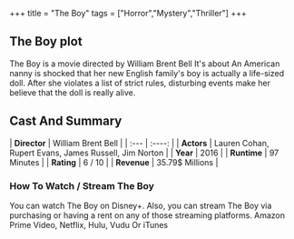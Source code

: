 +++
title = "The Boy"
tags = ["Horror","Mystery","Thriller"]
+++
## The Boy plot
The Boy is a movie directed by William Brent Bell It's about An American nanny is shocked that her new English family's boy is actually a life-sized doll. After she violates a list of strict rules, disturbing events make her believe that the doll is really alive.
## Cast And Summary
| **Director**      | William Brent Bell |
    | :---        |    :----:   |
    |  **Actors** | Lauren Cohan, Rupert Evans, James Russell, Jim Norton |
    | **Year**   | 2016    |
    |  **Runtime** | 97 Minutes |
    |  **Rating** | 6 / 10 | 
    |  **Revenue** | 35.79$ Millions |
### How To Watch / Stream The Boy
You can watch The Boy on Disney+.
Also, you can stream The Boy via purchasing or having a rent on any of those streaming platforms.
Amazon Prime Video, Netflix, Hulu, Vudu Or iTunes
